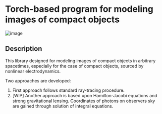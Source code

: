 # Torch-based program for modeling images of compact objects

![image](./results/Im_RN)

## Description

This library designed for modeling images of compact objects in arbitrary spacetimes, especially for the case of compact objects, sourced by nonlinear electrodynamics.

Two approaches are developed:
1) First approach follows standard ray-tracing procedure.
2) [WIP] Another approach is based upon Hamilton-Jacobi equations and strong gravitational lensing. Coordinates of photons on observers sky are gained through solution of integral equations.



